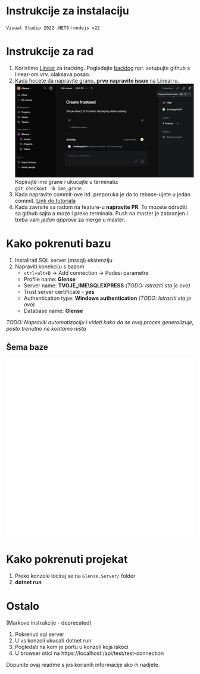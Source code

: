 # Instrukcije za instalaciju

`Visual Studio 2022`
`.NET8` i `nodejs v22`

# Instrukcije za rad

1. Koristimo [Linear](https://linear.app/glense/team/GLE/active) za tracking. Pogledajte [backlog](https://linear.app/glense/team/GLE/backlog) npr. setupujte github s linear-om vrv. olaksava posao.
2. Kada hocete da napravite granu, <b> prvo napravite issue </b> na Linear-u. 
![alt text](image.png)
Kopirajte ime grane i ukucajte u terminalu: <br>
`git checkout -b ime_grane`
3. Kada napravite commit-ove itd. preporuka je da to rebase-ujete u jedan commit. [Link do tutoriala](https://stackoverflow.com/questions/5189560/how-do-i-squash-my-last-n-commits-together)
4. Kada zavrsite sa radom na feature-u <b>napravite PR</b>. To mozete odraditi sa github sajta a moze i preko terminala. Push na master je zabranjen i treba vam _jedan approve_ za merge u master.

# Kako pokrenuti bazu

1. Instalirati SQL server (mssql) ekstenziju
2. Napraviti konekciju s bazom
    - `ctrl+alt+D` -> Add connection -> Podesi parametre
    - Profile name: **Glense**
    - Server name: **TVOJE_IME\SQLEXPRESS** *(TODO: Istraziti sta je ovo)*
    - Trust server certificate - **yes**
    - Authentication type: **Windows authentication** *(TODO: Istraziti sta je ovo)*
    - Database name: **Glense**

*TODO: Napraviti automatizaciju i videti kako da se ovaj proces generalizuje, posto trenutno ne kontamo nista*

## Šema baze

![Glense Database Schema](schema-Glense.svg)

# Kako pokrenuti projekat
1. Preko konzole lociraj se na `Glense.Server/` folder
2. **dotnet run**

# Ostalo

(Markove instrukcije - deprecated)
1. Pokrenuti sql server
2. U vs konzoli ukucati dotnet run
3. Pogledati na kom je portu u konzoli koja iskoci
4. U browser otici na https://localhost:<port>/api/test/test-connection

Dopunite ovaj readme s jos korisnih informacije ako ih nadjete.